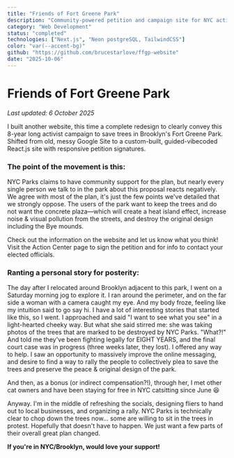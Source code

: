 ```yaml
---
title: "Friends of Fort Greene Park"
description: "Community-powered petition and campaign site for NYC activist movement."
category: "Web Development"
status: "completed"
technologies: ["Next.js", "Neon postgreSQL, TailwindCSS"]
color: "var(--accent-bg)"
github: "https://github.com/brucestarlove/ffgp-website"
date: "2025-10-06"
---
```


# Friends of Fort Greene Park

_Last updated: 6 October 2025_

I built another website, this time a complete redesign to clearly convey this 8-year long activist campaign to save trees in Brooklyn's Fort Greene Park. Shifted from old, messy Google Site to a custom-built, guided-vibecoded React.js site with responsive petition signatures.

### The point of the movement is this:

NYC Parks claims to have community support for the plan, but nearly every single person we talk to in the park about this proposal reacts negatively. We agree with most of the plan, it's just the few points we've detailed that we strongly oppose. The users of the park want to keep the trees and do not want the concrete plaza—which will create a heat island effect, increase noise & visual pollution from the streets, and destroy the original design including the Bye mounds.

Check out the information on the website and let us know what you think! Visit the Action Center page to sign the petition and for info to contact your elected officials.

### Ranting a personal story for posterity:

The day after I relocated around Brooklyn adjacent to this park, I went on a Saturday morning jog to explore it. I ran around the perimeter, and on the far side a woman with a camera caught my eye. And my body froze, feeling like my intuition said to go say hi. I have a lot of interesting stories that started like this, so I went. I approached and said "I want to see what you see" in a light-hearted cheeky way. But what she said stirred me: she was taking photos of the trees that are marked to be destroyed by NYC Parks. "What?!" And told me they've been fighting legally for EIGHT YEARS, and the final court case was in progress (three weeks later, they lost). I offered any way to help. I saw an opportunity to massively improve the online messaging, and desire to find a way to rally the people to collectively plea to save the trees and preserve the peace & original design of the park.

And then, as a bonus (or indirect compensation?!), through her, I met other cat owners and have been staying for free in NYC catsitting since June 😆

Anyway. I'm in the middle of refreshing the socials, designing fliers to hand out to local businesses, and organizing a rally. NYC Parks is technically clear to chop down the trees now... some are willing to sit in the trees in protest. Hopefully that doesn't have to happen. We just want a few parts of their overall great plan changed.

**If you're in NYC/Brooklyn, would love your support!**
